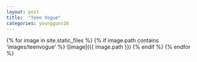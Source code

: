 ```yaml
---
layout: post
title:  "Teen Vogue"
categories: youngguns16
---
```

{% for image in site.static_files %}
{% if image.path contains 'images/teenvogue' %}
![image]({{ image.path }})
{% endif %}
{% endfor %}